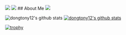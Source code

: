 <img src="https://capsule-render.vercel.app/api?type=soft&&color=auto&height=200&section=header&text=Welcome%20&fontSize=60" />
<img src="https://capsule-render.vercel.app/api?section=footer&desc=dongHyeun%20Kim's%20GitHub%20profile!&descAlign=60"/>
## About Me

<img src="https://img.shields.io/badge/typescript-blue?style=plastic&logo=blue&logoColor=blue"/>




![dongtony12's github stats](https://github-readme-stats.vercel.app/api?username=dongtony12&show_icons=true)
[![dongtony12's github stats](https://github-readme-stats.vercel.app/api/top-langs/?username=dongtony12&show_icons=true&hide_border=true&title_color=004386&icon_color=004386&layout=compact)](https://github.com/dongtony12)


[![trophy](https://github-profile-trophy.vercel.app/?username=dongtony12&row=1)](https://github.com/ryo-ma/github-profile-trophy)
